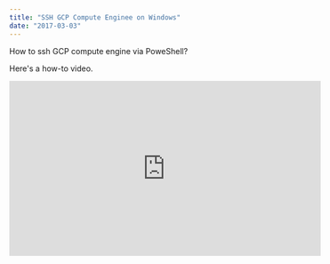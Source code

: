 ```yaml
---
title: "SSH GCP Compute Enginee on Windows"
date: "2017-03-03"
---
```


How to ssh GCP compute engine via PoweShell?

Here's a how-to video.

<iframe width="560" height="315" src="https://youtube.com/embed/cPkOkEh3nY4"  frameborder="0" allowfullscreen></iframe>
